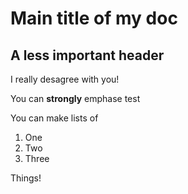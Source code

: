 # Main title of my doc

## A less important header

I really desagree with you!

You can **strongly** emphase test

You can make lists of 

1) One
2) Two 
3) Three

Things!